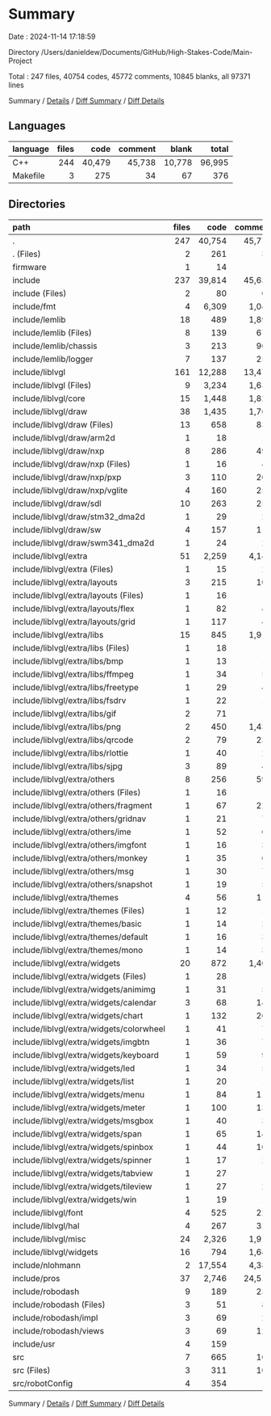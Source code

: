 # Summary

Date : 2024-11-14 17:18:59

Directory /Users/danieldew/Documents/GitHub/High-Stakes-Code/Main-Project

Total : 247 files,  40754 codes, 45772 comments, 10845 blanks, all 97371 lines

Summary / [Details](details.md) / [Diff Summary](diff.md) / [Diff Details](diff-details.md)

## Languages
| language | files | code | comment | blank | total |
| :--- | ---: | ---: | ---: | ---: | ---: |
| C++ | 244 | 40,479 | 45,738 | 10,778 | 96,995 |
| Makefile | 3 | 275 | 34 | 67 | 376 |

## Directories
| path | files | code | comment | blank | total |
| :--- | ---: | ---: | ---: | ---: | ---: |
| . | 247 | 40,754 | 45,772 | 10,845 | 97,371 |
| . (Files) | 2 | 261 | 33 | 63 | 357 |
| firmware | 1 | 14 | 1 | 4 | 19 |
| include | 237 | 39,814 | 45,630 | 10,708 | 96,152 |
| include (Files) | 2 | 80 | 69 | 18 | 167 |
| include/fmt | 4 | 6,309 | 1,048 | 1,171 | 8,528 |
| include/lemlib | 18 | 489 | 1,894 | 124 | 2,507 |
| include/lemlib (Files) | 8 | 139 | 674 | 33 | 846 |
| include/lemlib/chassis | 3 | 213 | 965 | 30 | 1,208 |
| include/lemlib/logger | 7 | 137 | 255 | 61 | 453 |
| include/liblvgl | 161 | 12,288 | 13,479 | 4,891 | 30,658 |
| include/liblvgl (Files) | 9 | 3,234 | 1,636 | 609 | 5,479 |
| include/liblvgl/core | 15 | 1,448 | 1,826 | 609 | 3,883 |
| include/liblvgl/draw | 38 | 1,435 | 1,764 | 838 | 4,037 |
| include/liblvgl/draw (Files) | 13 | 658 | 838 | 349 | 1,845 |
| include/liblvgl/draw/arm2d | 1 | 18 | 19 | 15 | 52 |
| include/liblvgl/draw/nxp | 8 | 286 | 494 | 163 | 943 |
| include/liblvgl/draw/nxp (Files) | 1 | 16 | 42 | 14 | 72 |
| include/liblvgl/draw/nxp/pxp | 3 | 110 | 201 | 66 | 377 |
| include/liblvgl/draw/nxp/vglite | 4 | 160 | 251 | 83 | 494 |
| include/liblvgl/draw/sdl | 10 | 263 | 259 | 195 | 717 |
| include/liblvgl/draw/stm32_dma2d | 1 | 29 | 22 | 20 | 71 |
| include/liblvgl/draw/sw | 4 | 157 | 110 | 77 | 344 |
| include/liblvgl/draw/swm341_dma2d | 1 | 24 | 22 | 19 | 65 |
| include/liblvgl/extra | 51 | 2,259 | 4,149 | 1,216 | 7,624 |
| include/liblvgl/extra (Files) | 1 | 15 | 22 | 12 | 49 |
| include/liblvgl/extra/layouts | 3 | 215 | 107 | 71 | 393 |
| include/liblvgl/extra/layouts (Files) | 1 | 16 | 19 | 10 | 45 |
| include/liblvgl/extra/layouts/flex | 1 | 82 | 44 | 27 | 153 |
| include/liblvgl/extra/layouts/grid | 1 | 117 | 44 | 34 | 195 |
| include/liblvgl/extra/libs | 15 | 845 | 1,910 | 367 | 3,122 |
| include/liblvgl/extra/libs (Files) | 1 | 18 | 19 | 10 | 47 |
| include/liblvgl/extra/libs/bmp | 1 | 13 | 19 | 11 | 43 |
| include/liblvgl/extra/libs/ffmpeg | 1 | 34 | 51 | 20 | 105 |
| include/liblvgl/extra/libs/freetype | 1 | 29 | 40 | 15 | 84 |
| include/liblvgl/extra/libs/fsdrv | 1 | 22 | 19 | 15 | 56 |
| include/liblvgl/extra/libs/gif | 2 | 71 | 19 | 30 | 120 |
| include/liblvgl/extra/libs/png | 2 | 450 | 1,436 | 143 | 2,029 |
| include/liblvgl/extra/libs/qrcode | 2 | 79 | 239 | 72 | 390 |
| include/liblvgl/extra/libs/rlottie | 1 | 40 | 20 | 16 | 76 |
| include/liblvgl/extra/libs/sjpg | 3 | 89 | 48 | 35 | 172 |
| include/liblvgl/extra/others | 8 | 256 | 591 | 198 | 1,045 |
| include/liblvgl/extra/others (Files) | 1 | 16 | 19 | 10 | 45 |
| include/liblvgl/extra/others/fragment | 1 | 67 | 221 | 52 | 340 |
| include/liblvgl/extra/others/gridnav | 1 | 21 | 77 | 26 | 124 |
| include/liblvgl/extra/others/ime | 1 | 52 | 64 | 30 | 146 |
| include/liblvgl/extra/others/imgfont | 1 | 16 | 30 | 15 | 61 |
| include/liblvgl/extra/others/monkey | 1 | 35 | 60 | 24 | 119 |
| include/liblvgl/extra/others/msg | 1 | 30 | 70 | 25 | 125 |
| include/liblvgl/extra/others/snapshot | 1 | 19 | 50 | 16 | 85 |
| include/liblvgl/extra/themes | 4 | 56 | 111 | 53 | 220 |
| include/liblvgl/extra/themes (Files) | 1 | 12 | 19 | 10 | 41 |
| include/liblvgl/extra/themes/basic | 1 | 14 | 28 | 14 | 56 |
| include/liblvgl/extra/themes/default | 1 | 16 | 34 | 15 | 65 |
| include/liblvgl/extra/themes/mono | 1 | 14 | 30 | 14 | 58 |
| include/liblvgl/extra/widgets | 20 | 872 | 1,408 | 515 | 2,795 |
| include/liblvgl/extra/widgets (Files) | 1 | 28 | 19 | 10 | 57 |
| include/liblvgl/extra/widgets/animimg | 1 | 31 | 50 | 23 | 104 |
| include/liblvgl/extra/widgets/calendar | 3 | 68 | 143 | 54 | 265 |
| include/liblvgl/extra/widgets/chart | 1 | 132 | 266 | 63 | 461 |
| include/liblvgl/extra/widgets/colorwheel | 1 | 41 | 74 | 28 | 143 |
| include/liblvgl/extra/widgets/imgbtn | 1 | 36 | 71 | 25 | 132 |
| include/liblvgl/extra/widgets/keyboard | 1 | 59 | 97 | 32 | 188 |
| include/liblvgl/extra/widgets/led | 1 | 34 | 58 | 25 | 117 |
| include/liblvgl/extra/widgets/list | 1 | 20 | 19 | 16 | 55 |
| include/liblvgl/extra/widgets/menu | 1 | 84 | 116 | 34 | 234 |
| include/liblvgl/extra/widgets/meter | 1 | 100 | 130 | 38 | 268 |
| include/liblvgl/extra/widgets/msgbox | 1 | 40 | 34 | 26 | 100 |
| include/liblvgl/extra/widgets/span | 1 | 65 | 140 | 41 | 246 |
| include/liblvgl/extra/widgets/spinbox | 1 | 44 | 106 | 33 | 183 |
| include/liblvgl/extra/widgets/spinner | 1 | 17 | 20 | 14 | 51 |
| include/liblvgl/extra/widgets/tabview | 1 | 27 | 19 | 20 | 66 |
| include/liblvgl/extra/widgets/tileview | 1 | 27 | 27 | 19 | 73 |
| include/liblvgl/extra/widgets/win | 1 | 19 | 19 | 14 | 52 |
| include/liblvgl/font | 4 | 525 | 220 | 179 | 924 |
| include/liblvgl/hal | 4 | 267 | 323 | 141 | 731 |
| include/liblvgl/misc | 24 | 2,326 | 1,913 | 777 | 5,016 |
| include/liblvgl/widgets | 16 | 794 | 1,648 | 522 | 2,964 |
| include/nlohmann | 2 | 17,554 | 4,385 | 3,004 | 24,943 |
| include/pros | 37 | 2,746 | 24,513 | 1,365 | 28,624 |
| include/robodash | 9 | 189 | 234 | 106 | 529 |
| include/robodash (Files) | 3 | 51 | 85 | 29 | 165 |
| include/robodash/impl | 3 | 69 | 22 | 35 | 126 |
| include/robodash/views | 3 | 69 | 127 | 42 | 238 |
| include/usr | 4 | 159 | 8 | 29 | 196 |
| src | 7 | 665 | 108 | 70 | 843 |
| src (Files) | 3 | 311 | 105 | 32 | 448 |
| src/robotConfig | 4 | 354 | 3 | 38 | 395 |

Summary / [Details](details.md) / [Diff Summary](diff.md) / [Diff Details](diff-details.md)